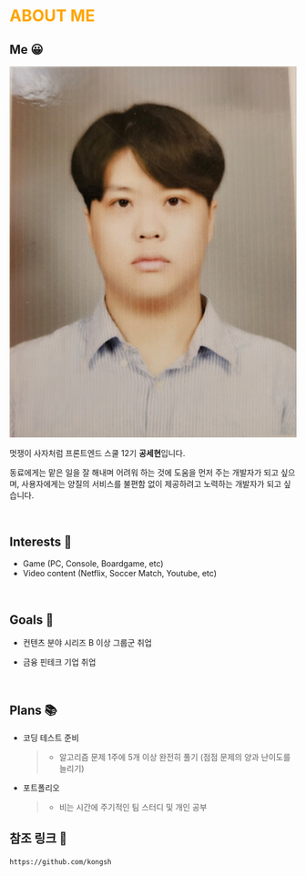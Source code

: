 # <span style="color:orange"> ABOUT ME </span>

## Me 😀

![ID photo](./assets/md/me.jpg)

멋쟁이 사자처럼 프론트엔드 스쿨 12기 **공세현**입니다.

동료에게는 맡은 일을 잘 해내며 어려워 하는 것에 도움을 먼저 주는 개발자가 되고 싶으며, 사용자에게는 양질의 서비스를 불편함 없이 제공하려고 노력하는 개발자가 되고 싶습니다.

<br>

## Interests 👀

- Game (PC, Console, Boardgame, etc)
- Video content (Netflix, Soccer Match, Youtube, etc)

<br>

## Goals 🚩

- 컨텐츠 분야 시리즈 B 이상 그룹군 취업

- 금융 핀테크 기업 취업

<br>

## Plans 📚

- 코딩 테스트 준비
  > - 알고리즘 문제 1주에 5개 이상 완전히 풀기 (점점 문제의 양과 난이도를 늘리기)
- 포트폴리오
  > - 비는 시간에 주기적인 팀 스터디 및 개인 공부

## 참조 링크 🔗

`https://github.com/kongsh`
